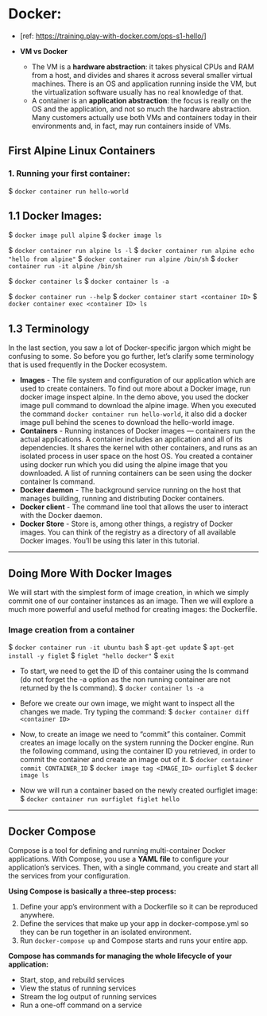 # Docker:

- [ref: https://training.play-with-docker.com/ops-s1-hello/]

- **VM vs Docker**
    - The VM is a **hardware abstraction**: it takes physical CPUs and RAM from a host, and divides and shares it across several smaller virtual machines. There is an OS and application running inside the VM, but the virtualization software usually has no real knowledge of that.
    - A container is an **application abstraction**: the focus is really on the OS and the application, and not so much the hardware abstraction. Many customers actually use both VMs and containers today in their environments and, in fact, may run containers inside of VMs.

## First Alpine Linux Containers
### 1. Running your first container:
$ `docker container run hello-world`

## 1.1 Docker Images:
$ `docker image pull alpine`
$ `docker image ls`

$ `docker container run alpine ls -l`
$ `docker container run alpine echo "hello from alpine"`
$ `docker container run alpine /bin/sh`
$ `docker container run -it alpine /bin/sh`

$ `docker container ls`
$ `docker container ls -a`

$ `docker container run --help`
$ `docker container start <container ID>`
$ `docker container exec <container ID> ls`

## 1.3 Terminology
In the last section, you saw a lot of Docker-specific jargon which might be confusing to some. So before you go further, let’s clarify some terminology that is used frequently in the Docker ecosystem.

- **Images** - The file system and configuration of our application which are used to create containers. To find out more about a Docker image, run docker image inspect alpine. In the demo above, you used the docker image pull command to download the alpine image. When you executed the command `docker container run hello-world`, it also did a docker image pull behind the scenes to download the hello-world image.
- **Containers** - Running instances of Docker images — containers run the actual applications. A container includes an application and all of its dependencies. It shares the kernel with other containers, and runs as an isolated process in user space on the host OS. You created a container using docker run which you did using the alpine image that you downloaded. A list of running containers can be seen using the docker container ls command.
- **Docker daemon** - The background service running on the host that manages building, running and distributing Docker containers.
- **Docker client** - The command line tool that allows the user to interact with the Docker daemon.
- **Docker Store** - Store is, among other things, a registry of Docker images. You can think of the registry as a directory of all available Docker images. You’ll be using this later in this tutorial.

---

## Doing More With Docker Images
We will start with the simplest form of image creation, in which we simply commit one of our container instances as an image. Then we will explore a much more powerful and useful method for creating images: the Dockerfile.

### Image creation from a container
$ `docker container run -it ubuntu bash`
$ `apt-get update`
$ `apt-get install -y figlet`
$ `figlet "hello docker"`
$ `exit`

- To start, we need to get the ID of this container using the ls command (do not forget the -a option as the non running container are not returned by the ls command).
$ `docker container ls -a`

- Before we create our own image, we might want to inspect all the changes we made. Try typing the command:
$ `docker container diff <container ID>`

- Now, to create an image we need to “commit” this container. Commit creates an image locally on the system running the Docker engine. Run the following command, using the container ID you retrieved, in order to commit the container and create an image out of it.
$ `docker container commit CONTAINER_ID`
$ `docker image tag <IMAGE_ID> ourfiglet`
$ `docker image ls`

- Now we will run a container based on the newly created ourfiglet image:
$ `docker container run ourfiglet figlet hello`

---

## Docker Compose
Compose is a tool for defining and running multi-container Docker applications. With Compose, you use a **YAML file** to configure your application’s services. Then, with a single command, you create and start all the services from your configuration.

**Using Compose is basically a three-step process:**
1. Define your app’s environment with a Dockerfile so it can be reproduced anywhere.
2. Define the services that make up your app in docker-compose.yml so they can be run together in an isolated environment.
3. Run `docker-compose up` and Compose starts and runs your entire app.

**Compose has commands for managing the whole lifecycle of your application:**
- Start, stop, and rebuild services
- View the status of running services
- Stream the log output of running services
- Run a one-off command on a service